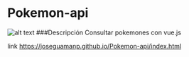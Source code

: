 # Pokemon-api
![alt text](https://github.com/joseguamanp/Pokemon-api/tree/master/imagen/logo.png)
###Descripción
 Consultar pokemones con vue.js
 
 link https://joseguamanp.github.io/Pokemon-api/index.html
